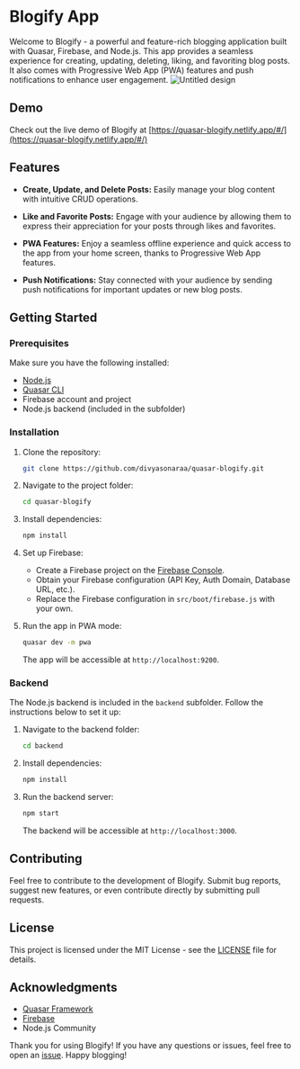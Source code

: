 # Blogify App

Welcome to Blogify - a powerful and feature-rich blogging application built with Quasar, Firebase, and Node.js. This app provides a seamless experience for creating, updating, deleting, liking, and favoriting blog posts. It also comes with Progressive Web App (PWA) features and push notifications to enhance user engagement.
![Untitled design](https://github.com/divyasonaraa/quasar-blogify/assets/129390572/c1c84600-1e66-4b4b-a6ee-f8c166824f5d)


## Demo

Check out the live demo of Blogify at [https://quasar-blogify.netlify.app/#/](https://quasar-blogify.netlify.app/#/)

## Features

- **Create, Update, and Delete Posts:** Easily manage your blog content with intuitive CRUD operations.
  
- **Like and Favorite Posts:** Engage with your audience by allowing them to express their appreciation for your posts through likes and favorites.

- **PWA Features:** Enjoy a seamless offline experience and quick access to the app from your home screen, thanks to Progressive Web App features.

- **Push Notifications:** Stay connected with your audience by sending push notifications for important updates or new blog posts.

## Getting Started

### Prerequisites

Make sure you have the following installed:

- [Node.js](https://nodejs.org/)
- [Quasar CLI](https://quasar.dev/start/quasar-cli)
- Firebase account and project
- Node.js backend (included in the subfolder)

### Installation

1. Clone the repository:

   ```bash
   git clone https://github.com/divyasonaraa/quasar-blogify.git
   ```

2. Navigate to the project folder:

   ```bash
   cd quasar-blogify
   ```

3. Install dependencies:

   ```bash
   npm install
   ```

4. Set up Firebase:

   - Create a Firebase project on the [Firebase Console](https://console.firebase.google.com/).
   - Obtain your Firebase configuration (API Key, Auth Domain, Database URL, etc.).
   - Replace the Firebase configuration in `src/boot/firebase.js` with your own.

5. Run the app in PWA mode:

   ```bash
   quasar dev -m pwa
   ```

   The app will be accessible at `http://localhost:9200`.


### Backend

The Node.js backend is included in the `backend` subfolder. Follow the instructions below to set it up:

1. Navigate to the backend folder:

   ```bash
   cd backend
   ```

2. Install dependencies:

   ```bash
   npm install
   ```

3. Run the backend server:

   ```bash
   npm start
   ```

   The backend will be accessible at `http://localhost:3000`.

## Contributing

Feel free to contribute to the development of Blogify. Submit bug reports, suggest new features, or even contribute directly by submitting pull requests.

## License

This project is licensed under the MIT License - see the [LICENSE](LICENSE) file for details.

## Acknowledgments

- [Quasar Framework](https://quasar.dev/)
- [Firebase](https://firebase.google.com/)
- Node.js Community

Thank you for using Blogify! If you have any questions or issues, feel free to open an [issue](https://github.com/your-username/blogify/issues). Happy blogging!
